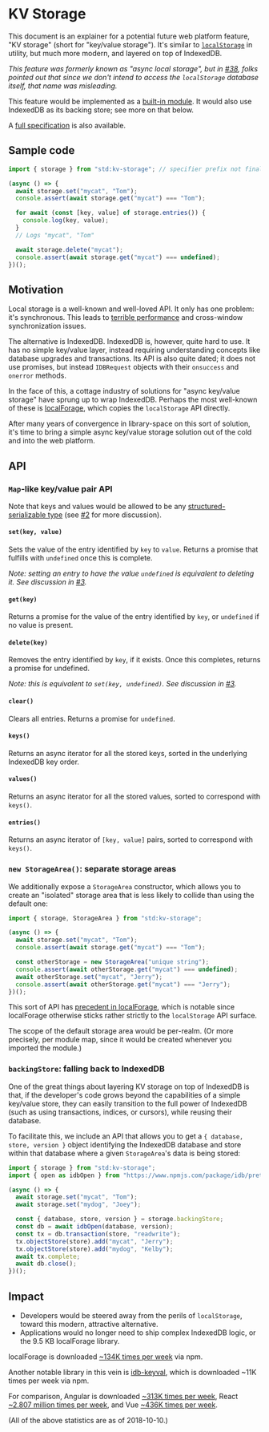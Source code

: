 # KV Storage

This document is an explainer for a potential future web platform feature, "KV storage" (short for "key/value storage"). It's similar to [`localStorage`](https://html.spec.whatwg.org/multipage/webstorage.html#webstorage) in utility, but much more modern, and layered on top of IndexedDB.

_This feature was formerly known as "async local storage", but in [#38](https://github.com/domenic/kv-storage/issues/38), folks pointed out that since we don't intend to access the `localStorage` database itself, that name was misleading._

This feature would be implemented as a [built-in module](https://github.com/tc39/proposal-javascript-standard-library/). It would also use IndexedDB as its backing store; see more on that below.

A [full specification](https://domenic.github.io/kv-storage/) is also available.

## Sample code

```js
import { storage } from "std:kv-storage"; // specifier prefix not final

(async () => {
  await storage.set("mycat", "Tom");
  console.assert(await storage.get("mycat") === "Tom");

  for await (const [key, value] of storage.entries()) {
    console.log(key, value);
  }
  // Logs "mycat", "Tom"

  await storage.delete("mycat");
  console.assert(await storage.get("mycat") === undefined);
})();
```

## Motivation

Local storage is a well-known and well-loved API. It only has one problem: it's synchronous. This leads to [terrible performance](https://hacks.mozilla.org/2012/03/there-is-no-simple-solution-for-local-storage/) and cross-window synchronization issues.

The alternative is IndexedDB. IndexedDB is, however, quite hard to use. It has no simple key/value layer, instead requiring understanding concepts like database upgrades and transactions. Its API is also quite dated; it does not use promises, but instead `IDBRequest` objects with their `onsuccess` and `onerror` methods.

In the face of this, a cottage industry of solutions for "async key/value storage" have sprung up to wrap IndexedDB. Perhaps the most well-known of these is [localForage](https://localforage.github.io/localForage/), which copies the `localStorage` API directly.

After many years of convergence in library-space on this sort of solution, it's time to bring a simple async key/value storage solution out of the cold and into the web platform.

## API

### `Map`-like key/value pair API

Note that keys and values would be allowed to be any [structured-serializable type](https://html.spec.whatwg.org/multipage/structured-data.html#serializable-objects) (see [#2](https://github.com/domenic/kv-storage/issues/2) for more discussion).

#### `set(key, value)`

Sets the value of the entry identified by `key` to `value`. Returns a promise that fulfills with `undefined` once this is complete.

_Note: setting an entry to have the value `undefined` is equivalent to deleting it. See discussion in [#3](https://github.com/domenic/kv-storage/issues/3)._

#### `get(key)`

Returns a promise for the value of the entry identified by `key`, or `undefined` if no value is present.

#### `delete(key)`

Removes the entry identified by `key`, if it exists. Once this completes, returns a promise for undefined.

_Note: this is equivalent to `set(key, undefined)`. See discussion in [#3](https://github.com/domenic/kv-storage/issues/3)._

#### `clear()`

Clears all entries. Returns a promise for `undefined`.

#### `keys()`

Returns an async iterator for all the stored keys, sorted in the underlying IndexedDB key order.

#### `values()`

Returns an async iterator for all the stored values, sorted to correspond with `keys()`.

#### `entries()`

Returns an async iterator of `[key, value]` pairs, sorted to correspond with `keys()`.

### `new StorageArea()`: separate storage areas

We additionally expose a `StorageArea` constructor, which allows you to create an "isolated" storage area that is less likely to collide than using the default one:

```js
import { storage, StorageArea } from "std:kv-storage";

(async () => {
  await storage.set("mycat", "Tom");
  console.assert(await storage.get("mycat") === "Tom");

  const otherStorage = new StorageArea("unique string");
  console.assert(await otherStorage.get("mycat") === undefined);
  await otherStorage.set("mycat", "Jerry");
  console.assert(await otherStorage.get("mycat") === "Jerry");
})();
```

This sort of API has [precedent in localForage](https://www.npmjs.com/package/localforage#multiple-instances), which is notable since localForage otherwise sticks rather strictly to the `localStorage` API surface.

The scope of the default storage area would be per-realm. (Or more precisely, per module map, since it would be created whenever you imported the module.)

### `backingStore`: falling back to IndexedDB

One of the great things about layering KV storage on top of IndexedDB is that, if the developer's code grows beyond the capabilities of a simple key/value store, they can easily transition to the full power of IndexedDB (such as using transactions, indices, or cursors), while reusing their database.

To facilitate this, we include an API that allows you to get a `{ database, store, version }` object identifying the IndexedDB database and store within that database where a given `StorageArea`'s data is being stored:

```js
import { storage } from "std:kv-storage";
import { open as idbOpen } from "https://www.npmjs.com/package/idb/pretend-this-was-a-native-JS-module";

(async () => {
  await storage.set("mycat", "Tom");
  await storage.set("mydog", "Joey");

  const { database, store, version } = storage.backingStore;
  const db = await idbOpen(database, version);
  const tx = db.transaction(store, "readwrite");
  tx.objectStore(store).add("mycat", "Jerry");
  tx.objectStore(store).add("mydog", "Kelby");
  await tx.complete;
  await db.close();
})();
```

## Impact

- Developers would be steered away from the perils of `localStorage`, toward this modern, attractive alternative.
- Applications would no longer need to ship complex IndexedDB logic, or the 9.5 KB localForage library.

localForage is downloaded [~134K times per week](https://www.npmjs.com/package/localforage) via npm.

Another notable library in this vein is [idb-keyval](https://www.npmjs.com/package/idb-keyval), which is downloaded ~11K times per week via npm.

For comparison, Angular is downloaded [~313K times per week](https://www.npmjs.com/package/angular), React [~2.807 million times per week](https://www.npmjs.com/package/react), and Vue [~436K times per week](https://www.npmjs.com/package/vue).

(All of the above statistics are as of 2018-10-10.)
